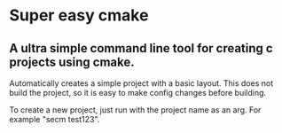 # Super easy cmake
## A ultra simple command line tool for creating c projects using cmake.
Automatically creates a simple project with a basic layout.
This does not build the project, so it is easy to make config changes before building.

To create a new project, just run with the project name as an arg. For example "secm test123".
